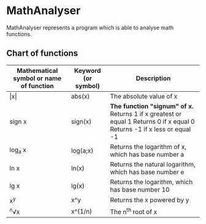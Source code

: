 # MathAnalyser

MathAnalyser represents a program which is able to analyse math functions.

## Chart of functions

| Mathematical symbol or name of function | Keyword (or symbol) | Description |
|-----------------------------------------|---------------------|-------------|
| \|x\| | abs(x) | The absolute value of x | &radic;x | sqrt(x) | The square root of x |
| sign x | sign(x) | **The function "signum" of x.** Returns 1 if x greatest or equal 1 Returns 0 if x equal 0 Returns -1 if x less or equal -1 |
| log<sub>a</sub> x | log(a;x) | Returns the logarithm of x, which has base number a |
| ln x | ln(x) | Returns the natural logarithm, which has base number e |
| lg x | lg(x) | Returns the logarithm, which has base number 10 |
| x<sup>y</sup> | x^y | Returns the x powered by y |
| <sup>n</sup>&radic;x | x^(1/n) | The n<sup>th</sup> root of x |
